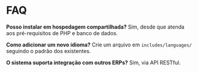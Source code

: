 # FAQ

**Posso instalar em hospedagem compartilhada?**
Sim, desde que atenda aos pré-requisitos de PHP e banco de dados.

**Como adicionar um novo idioma?**
Crie um arquivo em `includes/languages/` seguindo o padrão dos existentes.

**O sistema suporta integração com outros ERPs?**
Sim, via API RESTful.
